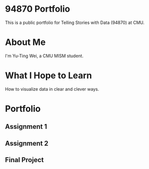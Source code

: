 # 94870 Portfolio
This is a public portfolio for Telling Stories with Data (94870) at CMU.

# About Me
I'm Yu-Ting Wei, a CMU MISM student.

# What I Hope to Learn
How to visualize data in clear and clever ways.

# Portfolio

## Assignment 1

## Assignment 2

## Final Project
